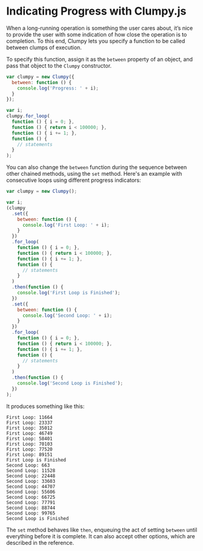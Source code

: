 # Indicating Progress with Clumpy.js

When a long-running operation is something the user cares about, it’s nice to provide the user with some indication of how close the operation is to completion. To this end, Clumpy lets you specify a function to be called between clumps of execution.

To specify this function, assign it as the `between` property of an object, and pass that object to the `Clumpy` constructor.

```javascript
var clumpy = new Clumpy({
  between: function () {
    console.log('Progress: ' + i);
  }
});

var i;
clumpy.for_loop(
  function () { i = 0; },
  function () { return i < 100000; },
  function () { i += 1; },
  function () {
    // statements
  }
);
```

You can also change the `between` function during the sequence between other chained methods, using the `set` method. Here's an example with consecutive loops using different progress indicators:

```javascript
var clumpy = new Clumpy();

var i;
(clumpy
  .set({
    between: function () {
      console.log('First Loop: ' + i);
    }
  })
  .for_loop(
    function () { i = 0; },
    function () { return i < 100000; },
    function () { i += 1; },
    function () {
      // statements
    }
  )
  .then(function () {
    console.log('First Loop is Finished');
  })
  .set({
    between: function () {
      console.log('Second Loop: ' + i);
    }
  })
  .for_loop(
    function () { i = 0; },
    function () { return i < 100000; },
    function () { i += 1; },
    function () {
      // statements
    }
  )
  .then(function () {
    console.log('Second Loop is Finished');
  })
);
```

It produces something like this:

```
First Loop: 11664
First Loop: 23337
First Loop: 35012
First Loop: 46749
First Loop: 58401
First Loop: 70103
First Loop: 77520
First Loop: 89151
First Loop is Finished
Second Loop: 663
Second Loop: 11528
Second Loop: 22448
Second Loop: 33603
Second Loop: 44707
Second Loop: 55606
Second Loop: 66725
Second Loop: 77791
Second Loop: 88744
Second Loop: 99765
Second Loop is Finished
```

The `set` method behaves like `then`, enqueuing the act of setting `between` until everything before it is complete. It can also accept other options, which are described in the reference.
